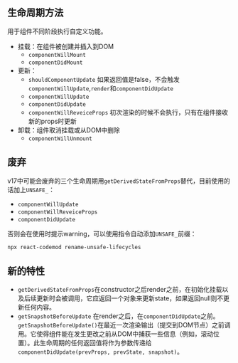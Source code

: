

## 生命周期方法

用于组件不同阶段执行自定义功能。

- 挂载：在组件被创建并插入到DOM
  - `componentWillMount`
  - `componentDidMount`
- 更新：
  - `shouldComponentUpdate` 如果返回值是false，不会触发`componentWillUpdate`,`render`和`componentDidUpdate`
  - `componentWillUpdate`
  - `componentDidUpdate`
  - `componentWillReveiceProps` 初次渲染的时候不会执行，只有在组件接收新的props时更新
- 卸载：组件取消挂载或从DOM中删除
  - `componentWillUnmount`



## 废弃

v17中可能会废弃的三个生命周期用`getDerivedStateFromProps`替代，目前使用的话加上`UNSAFE_`：

- `componentWillUpdate`
- `componentWillReveiceProps` 
- `componentDidUpdate`

否则会在使用时提示warning，可以使用指令自动添加`UNSAFE_`前缀：

```bash
npx react-codemod rename-unsafe-lifecycles
```



## 新的特性

- `getDerivedStateFromProps`在constructor之后render之前，在初始化挂载以及后续更新时会被调用，它应返回一个对象来更新state，如果返回null则不更新任何内容。
- `getSnapshotBeforeUpdate` 在render之后，在`componentDidUpdate`之前。`getSnapshotBeforeUpdate()`在最近一次渲染输出（提交到DOM节点）之前调用。它使得组件能在发生更改之前从DOM中捕获一些信息（例如，滚动位置）。此生命周期的任何返回值将作为参数传递给`componentDidUpdate(prevProps, prevState, snapshot)`。